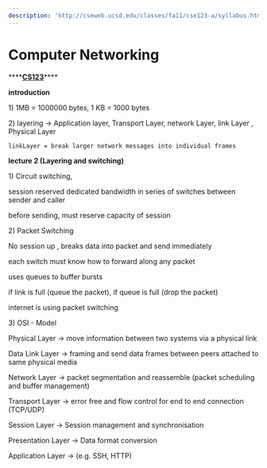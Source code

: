 ```yaml
---
description: 'http://cseweb.ucsd.edu/classes/fa11/cse123-a/syllabus.html'
---
```


# Computer Networking

\*\*\*\*[**CS123**](http://cseweb.ucsd.edu/classes/fa11/cse123-a/syllabus.html)\*\*\*\*

**introduction** 

1\) 1MB = 1000000 bytes, 1 KB = 1000 bytes

2\) layering -&gt; Application layer, Transport Layer, network Layer, link Layer , Physical Layer

    linkLayer = break larger network messages into individual frames

**lecture 2 \(Layering and switching\)**

1\) Circuit switching, 

session reserved dedicated bandwidth in series of switches between sender and caller

before sending, must reserve capacity of session 

2\) Packet Switching 

No session up , breaks data into packet and send immediately

each switch must know how to forward along any packet

uses queues to buffer bursts

if link is full \(queue the packet\), if queue is full \(drop the packet\) 

internet is using packet switching 

3\) OSI - Model

Physical Layer -&gt; move information between two systems via a physical link

Data Link Layer -&gt; framing and send data frames between peers attached to same physical media

Network Layer -&gt; packet segmentation and reassemble \(packet scheduling and buffer management\)

Transport Layer -&gt; error free and flow control for end to end connection \(TCP/UDP\)

Session Layer -&gt; Session management and synchronisation 

Presentation Layer -&gt; Data format conversion 

Application Layer -&gt; \(e.g. SSH, HTTP\)  




